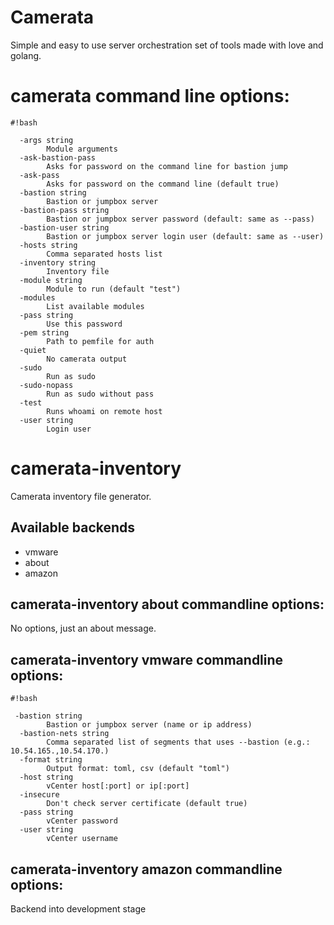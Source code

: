 # Camerata #

Simple and easy to use server orchestration set of tools made with love and golang.

# camerata command line options: #

```
#!bash

  -args string
    	Module arguments
  -ask-bastion-pass
    	Asks for password on the command line for bastion jump
  -ask-pass
    	Asks for password on the command line (default true)
  -bastion string
    	Bastion or jumpbox server
  -bastion-pass string
    	Bastion or jumpbox server password (default: same as --pass)
  -bastion-user string
    	Bastion or jumpbox server login user (default: same as --user)
  -hosts string
    	Comma separated hosts list
  -inventory string
    	Inventory file
  -module string
    	Module to run (default "test")
  -modules
    	List available modules
  -pass string
    	Use this password
  -pem string
    	Path to pemfile for auth
  -quiet
    	No camerata output
  -sudo
    	Run as sudo
  -sudo-nopass
    	Run as sudo without pass
  -test
    	Runs whoami on remote host
  -user string
    	Login user

```

# camerata-inventory #

Camerata inventory file generator.

## Available backends ##

 * vmware
 * about
 * amazon


## camerata-inventory **about** commandline options: ##

No options, just an about message.


## camerata-inventory **vmware** commandline options: ##


```
#!bash

 -bastion string
    	Bastion or jumpbox server (name or ip address)
  -bastion-nets string
    	Comma separated list of segments that uses --bastion (e.g.: 10.54.165.,10.54.170.)
  -format string
    	Output format: toml, csv (default "toml")
  -host string
    	vCenter host[:port] or ip[:port]
  -insecure
    	Don't check server certificate (default true)
  -pass string
    	vCenter password
  -user string
    	vCenter username
```

## camerata-inventory **amazon** commandline options: ##

Backend into development stage

